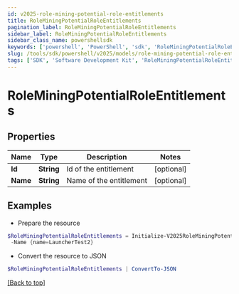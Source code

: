 ```yaml
---
id: v2025-role-mining-potential-role-entitlements
title: RoleMiningPotentialRoleEntitlements
pagination_label: RoleMiningPotentialRoleEntitlements
sidebar_label: RoleMiningPotentialRoleEntitlements
sidebar_class_name: powershellsdk
keywords: ['powershell', 'PowerShell', 'sdk', 'RoleMiningPotentialRoleEntitlements', 'V2025RoleMiningPotentialRoleEntitlements'] 
slug: /tools/sdk/powershell/v2025/models/role-mining-potential-role-entitlements
tags: ['SDK', 'Software Development Kit', 'RoleMiningPotentialRoleEntitlements', 'V2025RoleMiningPotentialRoleEntitlements']
---
```



# RoleMiningPotentialRoleEntitlements

## Properties

Name | Type | Description | Notes
------------ | ------------- | ------------- | -------------
**Id** | **String** | Id of the entitlement | [optional] 
**Name** | **String** | Name of the entitlement | [optional] 

## Examples

- Prepare the resource
```powershell
$RoleMiningPotentialRoleEntitlements = Initialize-V2025RoleMiningPotentialRoleEntitlements  -Id {id=2c9180877212632a017228d5a796292c} `
 -Name {name=LauncherTest2}
```

- Convert the resource to JSON
```powershell
$RoleMiningPotentialRoleEntitlements | ConvertTo-JSON
```


[[Back to top]](#) 

